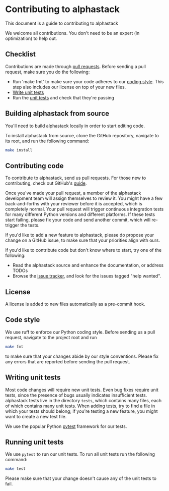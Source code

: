 # Contributing to alphastack

This document is a guide to contributing to alphastack

We welcome all contributions. You don't need to be an expert (in optimization)
to help out.

## Checklist

Contributions are made through
[pull requests](https://help.github.com/articles/using-pull-requests/).
Before sending a pull request, make sure you do the following:

- Run 'make fmt' to make sure your code adheres to our [coding style](#code-style).
  This step also includes our license on top of your new files.
- [Write unit tests](#writing-unit-tests)
- Run the [unit tests](#running-unit-tests) and check that they're passing

## Building alphastack from source

You'll need to build alphastack locally in order to start editing code.

To install alphastack from source, clone the GitHub
repository, navigate to its root, and run the following command:

```bash
make install
```

## Contributing code

To contribute to alphastack, send us pull requests.
For those new to contributing, check out GitHub's
[guide](https://help.github.com/articles/using-pull-requests/).

Once you've made your pull request, a member of the alphastack
development team will assign themselves to review it. You might have a few
back-and-forths with your reviewer before it is accepted, which is completely normal.
Your pull request will trigger continuous integration tests for many different
Python versions and different platforms. If these tests start failing, please
fix your code and send another commit, which will re-trigger the tests.

If you'd like to add a new feature to alphastack, please do propose your
change on a GitHub issue, to make sure that your priorities align with ours.

If you'd like to contribute code but don't know where to start, try one of the
following:

- Read the alphastack source and enhance the documentation,
  or address TODOs
- Browse the [issue tracker](https://github.com/armaanPy/alphastack/issues),
  and look for the issues tagged "help wanted".

## License

A license is added to new files automatically as a pre-commit hook.

## Code style

We use ruff to enforce our Python coding style.
Before sending us a pull request, navigate to the project root
and run

```bash
make fmt
```

to make sure that your changes abide by our style conventions. Please fix any
errors that are reported before sending the pull request.

## Writing unit tests

Most code changes will require new unit tests. Even bug fixes require unit tests,
since the presence of bugs usually indicates insufficient tests.
alphastack tests live in the directory `tests`,
which contains many files, each of which contains many unit tests.
When adding tests, try to find a file in which your tests should belong;
if you're testing a new feature, you might want to create a new test file.

We use the popular Python [pytest](https://docs.pytest.org/en/) framework for our
tests.

## Running unit tests

We use `pytest` to run our unit tests.
To run all unit tests run the following command:

```bash
make test
```

Please make sure that your change doesn't cause any of the unit tests to fail.
